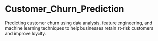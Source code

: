 # Customer_Churn_Prediction
Predicting customer churn using data analysis, feature engineering, and machine learning techniques to help businesses retain at-risk customers and improve loyalty.

